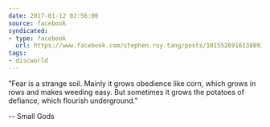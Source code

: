 ```yaml
---
date: 2017-01-12 02:56:00
source: facebook
syndicated:
- type: facebook
  url: https://www.facebook.com/stephen.roy.tang/posts/10155269161388912
tags:
- discworld
---
```


"Fear is a strange soil. Mainly it grows obedience like corn, which grows in rows and makes weeding easy. But sometimes it grows the potatoes of defiance, which flourish underground." 

-- Small Gods